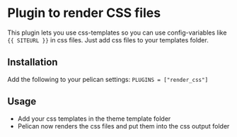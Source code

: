Plugin to render CSS files
==========================

This plugin lets you use css-templates so you can use config-variables like `{{ SITEURL }}` in css files. Just add css files to your templates folder. 

## Installation
Add the following to your pelican settings:
`PLUGINS = ["render_css"]`

## Usage
* Add your css templates in the theme template folder
* Pelican now renders the css files and put them into the css output folder
